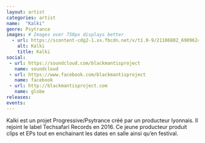 ```yaml
---
layout: artist
categories: artist
name:  "Kalki"
genre: Psytrance
images: # Images over 750px displays better
  - url: https://scontent-cdg2-1.xx.fbcdn.net/v/t1.0-9/21106882_690962437769870_7147457902654957832_n.png?oh=678106f21177768842732a91d004146d&oe=5A13B8F1
    alt: Kalki
    title: Kalki
social:
 - url: https://soundcloud.com/blackmantisproject
   name: soundcloud
 - url: https://www.facebook.com/blackmantisproject
   name: facebook
 - url: http://blackmantisproject.com
   name: globe
releases:
events:
---
```

Kalki est un projet Progressive/Psytrance créé par un producteur lyonnais. Il rejoint le label Techsafari Records en 2016. Ce jeune producteur produit clips et EPs tout en enchainant les dates en salle ainsi qu’en festival.
